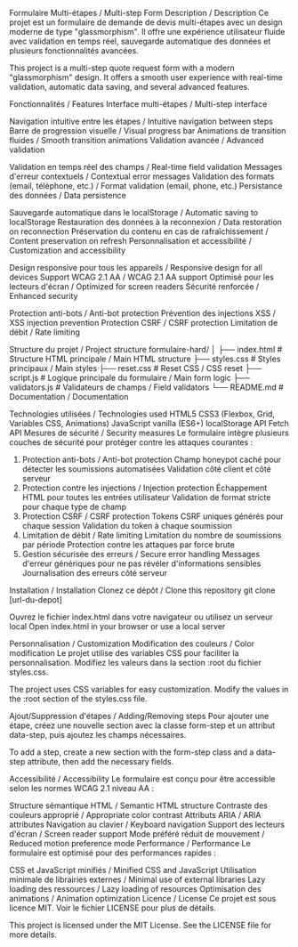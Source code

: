 Formulaire Multi-étapes / Multi-step Form
Description / Description
Ce projet est un formulaire de demande de devis multi-étapes avec un design moderne de type "glassmorphism". Il offre une expérience utilisateur fluide avec validation en temps réel, sauvegarde automatique des données et plusieurs fonctionnalités avancées.

This project is a multi-step quote request form with a modern "glassmorphism" design. It offers a smooth user experience with real-time validation, automatic data saving, and several advanced features.

Fonctionnalités / Features
Interface multi-étapes / Multi-step interface

Navigation intuitive entre les étapes / Intuitive navigation between steps
Barre de progression visuelle / Visual progress bar
Animations de transition fluides / Smooth transition animations
Validation avancée / Advanced validation

Validation en temps réel des champs / Real-time field validation
Messages d'erreur contextuels / Contextual error messages
Validation des formats (email, téléphone, etc.) / Format validation (email, phone, etc.)
Persistance des données / Data persistence

Sauvegarde automatique dans le localStorage / Automatic saving to localStorage
Restauration des données à la reconnexion / Data restoration on reconnection
Préservation du contenu en cas de rafraîchissement / Content preservation on refresh
Personnalisation et accessibilité / Customization and accessibility

Design responsive pour tous les appareils / Responsive design for all devices
Support WCAG 2.1 AA / WCAG 2.1 AA support
Optimisé pour les lecteurs d'écran / Optimized for screen readers
Sécurité renforcée / Enhanced security

Protection anti-bots / Anti-bot protection
Prévention des injections XSS / XSS injection prevention
Protection CSRF / CSRF protection
Limitation de débit / Rate limiting

Structure du projet / Project structure
formulaire-hard/
│
├── index.html          # Structure HTML principale / Main HTML structure
├── styles.css          # Styles principaux / Main styles
├── reset.css           # Reset CSS / CSS reset
├── script.js           # Logique principale du formulaire / Main form logic
├── validators.js       # Validateurs de champs / Field validators
└── README.md           # Documentation / Documentation

Technologies utilisées / Technologies used
HTML5
CSS3 (Flexbox, Grid, Variables CSS, Animations)
JavaScript vanilla (ES6+)
localStorage API
Fetch API
Mesures de sécurité / Security measures
Le formulaire intègre plusieurs couches de sécurité pour protéger contre les attaques courantes :

1. Protection anti-bots / Anti-bot protection
Champ honeypot caché pour détecter les soumissions automatisées
Validation côté client et côté serveur
2. Protection contre les injections / Injection protection
Échappement HTML pour toutes les entrées utilisateur
Validation de format stricte pour chaque type de champ
3. Protection CSRF / CSRF protection
Tokens CSRF uniques générés pour chaque session
Validation du token à chaque soumission
4. Limitation de débit / Rate limiting
Limitation du nombre de soumissions par période
Protection contre les attaques par force brute
5. Gestion sécurisée des erreurs / Secure error handling
Messages d'erreur génériques pour ne pas révéler d'informations sensibles
Journalisation des erreurs côté serveur

Installation / Installation
Clonez ce dépôt / Clone this repository
git clone [url-du-depot]

Ouvrez le fichier index.html dans votre navigateur ou utilisez un serveur local Open index.html in your browser or use a local server

Personnalisation / Customization
Modification des couleurs / Color modification
Le projet utilise des variables CSS pour faciliter la personnalisation. Modifiez les valeurs dans la section :root du fichier styles.css.

The project uses CSS variables for easy customization. Modify the values in the :root section of the styles.css file.

Ajout/Suppression d'étapes / Adding/Removing steps
Pour ajouter une étape, créez une nouvelle section avec la classe form-step et un attribut data-step, puis ajoutez les champs nécessaires.

To add a step, create a new section with the form-step class and a data-step attribute, then add the necessary fields.

Accessibilité / Accessibility
Le formulaire est conçu pour être accessible selon les normes WCAG 2.1 niveau AA :

Structure sémantique HTML / Semantic HTML structure
Contraste des couleurs approprié / Appropriate color contrast
Attributs ARIA / ARIA attributes
Navigation au clavier / Keyboard navigation
Support des lecteurs d'écran / Screen reader support
Mode préféré réduit de mouvement / Reduced motion preference mode
Performance / Performance
Le formulaire est optimisé pour des performances rapides :

CSS et JavaScript minifiés / Minified CSS and JavaScript
Utilisation minimale de librairies externes / Minimal use of external libraries
Lazy loading des ressources / Lazy loading of resources
Optimisation des animations / Animation optimization
Licence / License
Ce projet est sous licence MIT. Voir le fichier LICENSE pour plus de détails.

This project is licensed under the MIT License. See the LICENSE file for more details.